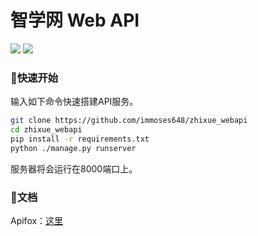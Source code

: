 # 智学网 Web API

![](https://img.shields.io/badge/Python-%E6%9C%80%E4%BD%8E3.8-brightgreen)  ![](https://img.shields.io/badge/License-GPLv3-red)

### 📄快速开始

输入如下命令快速搭建API服务。

```bash
git clone https://github.com/immoses648/zhixue_webapi
cd zhixue_webapi
pip install -r requirements.txt
python ./manage.py runserver
```

服务器将会运行在8000端口上。



### 📖文档

Apifox：[这里](https://www.apifox.cn/apidoc/shared-87be9a7f-9724-4b03-97a6-94f5905cc8e4)

